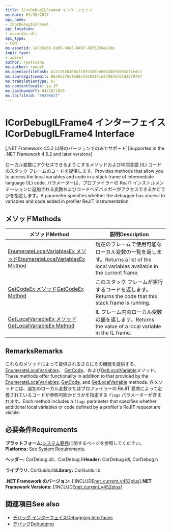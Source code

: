 ```yaml
---
title: ICorDebugILFrame4 インターフェイス
ms.date: 03/30/2017
api_name:
- ICorDebugILFrame4
api_location:
- mscordbi.dll
api_type:
- COM
ms.assetid: 1e739183-3e05-49e5-846f-4075256e41de
topic_type:
- apiref
author: rpetrusha
ms.author: ronpet
ms.openlocfilehash: b17c7630160af78fe3163e6962b8fe085af1edc1
ms.sourcegitcommit: 0be8a279af6d8a43e03141e349d3efd5d35f8767
ms.translationtype: HT
ms.contentlocale: ja-JP
ms.lasthandoff: 04/18/2019
ms.locfileid: "59206617"
---
```

# <a name="icordebugilframe4-interface"></a><span data-ttu-id="15d19-102">ICorDebugILFrame4 インターフェイス</span><span class="sxs-lookup"><span data-stu-id="15d19-102">ICorDebugILFrame4 Interface</span></span>
<span data-ttu-id="15d19-103">[.NET Framework 4.5.2 以降のバージョンでのみでサポート]</span><span class="sxs-lookup"><span data-stu-id="15d19-103">[Supported in the .NET Framework 4.5.2 and later versions]</span></span>  
  
 <span data-ttu-id="15d19-104">ローカル変数にアクセスできるようにするメソッドおよび中間言語 (IL) コードのスタック フレームのコードを提供します。</span><span class="sxs-lookup"><span data-stu-id="15d19-104">Provides methods that allow you to access the local variables and code in a stack frame of intermediate language (IL) code.</span></span> <span data-ttu-id="15d19-105">パラメーターは、プロファイラーの ReJIT インストルメンテーションに追加される変数およびコードへデバッガーがアクセスできるかどうかを指定します。</span><span class="sxs-lookup"><span data-stu-id="15d19-105">A parameter specifies whether the debugger has access to variables and code added in profiler ReJIT instrumentation.</span></span>  
  
## <a name="methods"></a><span data-ttu-id="15d19-106">メソッド</span><span class="sxs-lookup"><span data-stu-id="15d19-106">Methods</span></span>  
  
|<span data-ttu-id="15d19-107">メソッド</span><span class="sxs-lookup"><span data-stu-id="15d19-107">Method</span></span>|<span data-ttu-id="15d19-108">説明</span><span class="sxs-lookup"><span data-stu-id="15d19-108">Description</span></span>|  
|------------|-----------------|  
|[<span data-ttu-id="15d19-109">EnumerateLocalVariablesEx メソッド</span><span class="sxs-lookup"><span data-stu-id="15d19-109">EnumerateLocalVariablesEx Method</span></span>](../../../../docs/framework/unmanaged-api/debugging/icordebugilframe4-enumeratelocalvariablesex-method.md)|<span data-ttu-id="15d19-110">現在のフレームで使用可能なローカル変数の一覧を返します。</span><span class="sxs-lookup"><span data-stu-id="15d19-110">Returns a list of the local variables available in the current frame.</span></span>|  
|[<span data-ttu-id="15d19-111">GetCodeEx メソッド</span><span class="sxs-lookup"><span data-stu-id="15d19-111">GetCodeEx Method</span></span>](../../../../docs/framework/unmanaged-api/debugging/icordebugilframe4-getcodeex-method.md)|<span data-ttu-id="15d19-112">このスタック フレームが実行するコードを返します。</span><span class="sxs-lookup"><span data-stu-id="15d19-112">Returns the code that this stack frame is running.</span></span>|  
|[<span data-ttu-id="15d19-113">GetLocalVariableEx メソッド</span><span class="sxs-lookup"><span data-stu-id="15d19-113">GetLocalVariableEx Method</span></span>](../../../../docs/framework/unmanaged-api/debugging/icordebugilframe4-getlocalvariableex-method.md)|<span data-ttu-id="15d19-114">IL フレーム内のローカル変数の値を返します。</span><span class="sxs-lookup"><span data-stu-id="15d19-114">Returns the value of a local variable in the IL frame.</span></span>|  
  
## <a name="remarks"></a><span data-ttu-id="15d19-115">Remarks</span><span class="sxs-lookup"><span data-stu-id="15d19-115">Remarks</span></span>  
 <span data-ttu-id="15d19-116">これらのメソッドによって提供されるさらにその機能を提供する、 [EnumerateLocalVariables](../../../../docs/framework/unmanaged-api/debugging/icordebugilframe-enumeratelocalvariables-method.md)、 [GetCode](../../../../docs/framework/unmanaged-api/debugging/icordebugframe-getcode-method.md)、および[GetLocalVariable](../../../../docs/framework/unmanaged-api/debugging/icordebugilframe-getlocalvariable-method.md)メソッド。</span><span class="sxs-lookup"><span data-stu-id="15d19-116">These methods offer functionality in addition to that provided by the [EnumerateLocalVariables](../../../../docs/framework/unmanaged-api/debugging/icordebugilframe-enumeratelocalvariables-method.md), [GetCode](../../../../docs/framework/unmanaged-api/debugging/icordebugframe-getcode-method.md), and [GetLocalVariable](../../../../docs/framework/unmanaged-api/debugging/icordebugilframe-getlocalvariable-method.md) methods.</span></span> <span data-ttu-id="15d19-117">各メソッドには、追加のローカル変数またはプロファイラーの ReJIT 要求によって定義されているコードが参照可能かどうかを指定する `flags` パラメーターが含まれます。</span><span class="sxs-lookup"><span data-stu-id="15d19-117">Each method includes a `flags` parameter that specifies whether additional local variables or code defined by a profiler's ReJIT request are visible.</span></span>  
  
## <a name="requirements"></a><span data-ttu-id="15d19-118">必要条件</span><span class="sxs-lookup"><span data-stu-id="15d19-118">Requirements</span></span>  
 <span data-ttu-id="15d19-119">**プラットフォーム:**[システム要件](../../../../docs/framework/get-started/system-requirements.md)に関するページを参照してください。</span><span class="sxs-lookup"><span data-stu-id="15d19-119">**Platforms:** See [System Requirements](../../../../docs/framework/get-started/system-requirements.md).</span></span>  
  
 <span data-ttu-id="15d19-120">**ヘッダー:** CorDebug.idl、CorDebug.h</span><span class="sxs-lookup"><span data-stu-id="15d19-120">**Header:** CorDebug.idl, CorDebug.h</span></span>  
  
 <span data-ttu-id="15d19-121">**ライブラリ:** CorGuids.lib</span><span class="sxs-lookup"><span data-stu-id="15d19-121">**Library:** CorGuids.lib</span></span>  
  
 <span data-ttu-id="15d19-122">**.NET Framework のバージョン:** [!INCLUDE[net_current_v452plus](../../../../includes/net-current-v452plus-md.md)]</span><span class="sxs-lookup"><span data-stu-id="15d19-122">**.NET Framework Versions:** [!INCLUDE[net_current_v452plus](../../../../includes/net-current-v452plus-md.md)]</span></span>  
  
## <a name="see-also"></a><span data-ttu-id="15d19-123">関連項目</span><span class="sxs-lookup"><span data-stu-id="15d19-123">See also</span></span>

- [<span data-ttu-id="15d19-124">デバッグ インターフェイス</span><span class="sxs-lookup"><span data-stu-id="15d19-124">Debugging Interfaces</span></span>](../../../../docs/framework/unmanaged-api/debugging/debugging-interfaces.md)
- [<span data-ttu-id="15d19-125">デバッグ</span><span class="sxs-lookup"><span data-stu-id="15d19-125">Debugging</span></span>](../../../../docs/framework/unmanaged-api/debugging/index.md)

